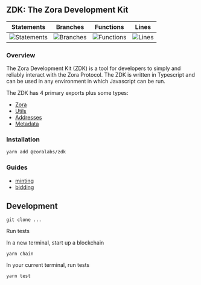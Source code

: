 ## ZDK: The Zora Development Kit

| Statements                                                                    | Branches                                                                    | Functions                                                               | Lines                                                                    |
| ----------------------------------------------------------------------------- | --------------------------------------------------------------------------- | ----------------------------------------------------------------------- | ------------------------------------------------------------------------ |
| ![Statements](https://img.shields.io/badge/Coverage-94.48%25-brightgreen.svg) | ![Branches](https://img.shields.io/badge/Coverage-93.75%25-brightgreen.svg) | ![Functions](https://img.shields.io/badge/Coverage-88.41%25-yellow.svg) | ![Lines](https://img.shields.io/badge/Coverage-95.41%25-brightgreen.svg) |

### Overview

The Zora Development Kit (ZDK) is a tool for developers to simply and reliably interact with the Zora Protocol.
The ZDK is written in Typescript and can be used in any environment in which Javascript can be run.

The ZDK has 4 primary exports plus some types:

- [Zora](docs/zora.md)
- [Utils](docs/utils.md)
- [Addresses](docs/addresses.md)
- [Metadata](docs/metadata.md)

### Installation

```bash
yarn add @zoralabs/zdk
```

### Guides

- [minting](docs/minting.md)
- [bidding](docs/bidding.md)

## Development

`git clone ...`

Run tests

In a new terminal, start up a blockchain

`yarn chain`

In your current terminal, run tests

`yarn test`
